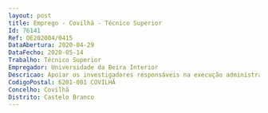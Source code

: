 ```yaml
--- 
layout: post
title: Emprego - Covilhã - Técnico Superior
Id: 76141
Ref: OE202004/0415
DataAbertura: 2020-04-29
DataFecho: 2020-05-14
Trabalho: Técnico Superior
Empregador: Universidade da Beira Interior
Descricao: Apoiar os investigadores responsáveis na execução administrativa e financeira, assegurando o cumprimento das regras do programa financiador e dos regulamentos próprios da Universidade, nomeadamente no que respeita aos processos de aquisição de bens e serviços e contratações de pessoal e bolseiros  Controlar e re gistar as imputações de despesas a projetos, assim como efetuar o controlo de  overheads   Realizar e submeter os relatórios administrativos e financeiros intermédios e final  Organizar e promover os pedidos de pagamento de saldos  Fazer a prestação de contas aos financiadores, nomeadamente através da elaboração dos “dossiers” financeiros dos projetos  Compilar e arquivar a informação sobre a execução financeira e sobre a produção científica dos projetos e outras ações de I&D ao longo e após o final do período de atividade dos projetos  Colaborar com as unidades de investigação e unidades orgânicas na disseminação dos resultados obtidos nas ações de I&D durante e após os períodos de execução das mesmas, contribuindo assim para uma maior visibilidade da Universidade a nível nacional e internacional.
CodigoPostal: 6201-001 COVILHÃ
Concelho: Covilhã
Distrito: Castelo Branco
--- 
```

